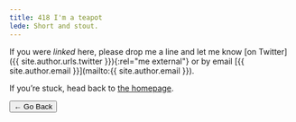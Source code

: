 ```yaml
---
title: 418 I'm a teapot
lede: Short and stout.
---
```


If you were *linked* here, please drop me a line and let me know [on Twitter]({{ site.author.urls.twitter }}){:rel="me  external"} or by email [{{ site.author.email }}](mailto:{{ site.author.email }}).

If you’re stuck, head back to [the homepage](/).

<nav class="buttons-list" role="navigation">
    <button role="button" type="button" onclick="history.back(-1)" aria-label="Go back">← Go Back</button>
</nav>
